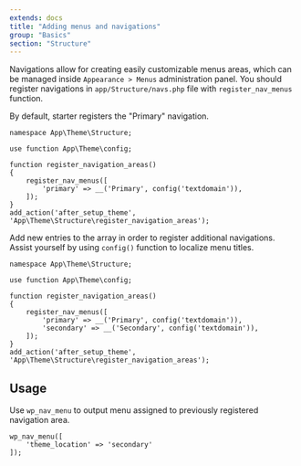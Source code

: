 ```yaml
---
extends: docs
title: "Adding menus and navigations"
group: "Basics"
section: "Structure"
---
```


Navigations allow for creating easily customizable menus areas, which can be managed inside `Appearance > Menus` administration panel. You should register navigations in `app/Structure/navs.php` file with `register_nav_menus` function.

By default, starter registers the "Primary" navigation.

<pre class="pre"><code class="language-php">namespace App\Theme\Structure;

use function App\Theme\config;

function register_navigation_areas()
{
    register_nav_menus([
        'primary' => __('Primary', config('textdomain')),
    ]);
}
add_action('after_setup_theme', 'App\Theme\Structure\register_navigation_areas');</code></pre>

Add new entries to the array in order to register additional navigations. Assist yourself by using `config()` function to localize menu titles.

<pre class="pre"><code class="language-php">namespace App\Theme\Structure;

use function App\Theme\config;

function register_navigation_areas()
{
    register_nav_menus([
        'primary' => __('Primary', config('textdomain')),
        'secondary' => __('Secondary', config('textdomain')),
    ]);
}
add_action('after_setup_theme', 'App\Theme\Structure\register_navigation_areas');</code></pre>

## Usage

Use `wp_nav_menu` to output menu assigned to previously registered navigation area.

<pre class="pre"><code class="language-php">wp_nav_menu([
    'theme_location' => 'secondary'
]);</code></pre>
